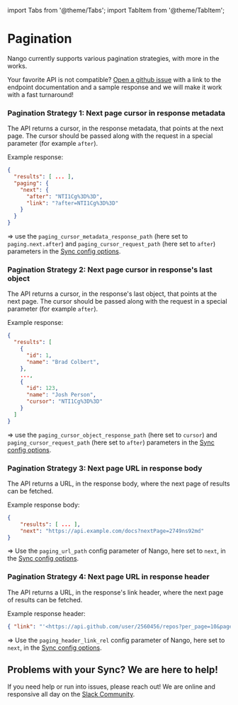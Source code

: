 import Tabs from '@theme/Tabs';
import TabItem from '@theme/TabItem';

# Pagination
Nango currently supports various pagination strategies, with more in the works. 

Your favorite API is not compatible? [Open a github issue](https://github.com/NangoHQ/nango/issues/new) with a link to the endpoint documentation and a sample response and we will make it work with a fast turnaround!

### Pagination Strategy 1: Next page cursor in response metadata

The API returns a cursor, in the response metadata, that points at the next page. The cursor should be passed along with the request in a special parameter (for example `after`).

Example response:
```json
{
  "results": [ ... ],
  "paging": {
    "next": {
      "after": "NTI1Cg%3D%3D",
      "link": "?after=NTI1Cg%3D%3D"
    }
  }
}
```

=> use the `paging_cursor_metadata_response_path` (here set to `paging.next.after`) and `paging_cursor_request_path` (here set to `after`) parameters in the [Sync config options](sync-all-options.md).


### Pagination Strategy 2: Next page cursor in response's last object

The API returns a cursor, in the response's last object, that points at the next page. The cursor should be passed along with the request in a special parameter (for example `after`).

Example response:
```json
{
  "results": [ 
    {
      "id": 1,
      "name": "Brad Colbert",
    },
    ...,
    {
      "id": 123,
      "name": "Josh Person",
      "cursor": "NTI1Cg%3D%3D"
    }
  ]
}
```

=> use the `paging_cursor_object_response_path` (here set to `cursor`) and `paging_cursor_request_path` (here set to `after`) parameters in the [Sync config options](sync-all-options.md).

### Pagination Strategy 3: Next page URL in response body

The API returns a URL, in the response body, where the next page of results can be fetched.

Example response body:
```json
{
    "results": [ ... ],
    "next": "https://api.example.com/docs?nextPage=2749ns92md"
}
```

=> Use the `paging_url_path` config parameter of Nango, here set to `next`, in the [Sync config options](sync-all-options.md).

### Pagination Strategy 4: Next page URL in response header

The API returns a URL, in the response's link header, where the next page of results can be fetched.

Example response header:
```json
{ "link": "'<https://api.github.com/user/2560456/repos?per_page=10&page=2>; rel=\"next\", <https://api.github.com/user/2560456/repos?per_page=10&page=3>; rel=\"last\"'" }
```

=> Use the `paging_header_link_rel` config parameter of Nango, here set to `next`, in the [Sync config options](sync-all-options.md).

## Problems with your Sync? We are here to help!

If you need help or run into issues, please reach out! We are online and responsive all day on the [Slack Community](https://nango.dev/slack).